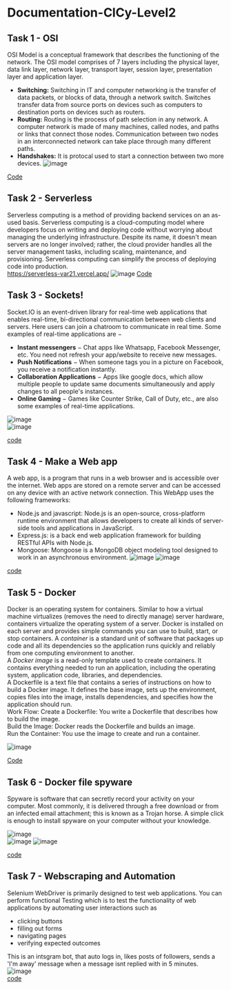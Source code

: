 # Documentation-ClCy-Level2
## Task 1 - OSI
OSI Model is a conceptual framework that describes the functioning of the network. 
The OSI model comprises of 7 layers including the physical layer, data link layer, network layer, transport layer, session layer, presentation layer and application layer.    
- **Switching:** Switching in IT and computer networking is the transfer of data packets, or blocks of data, through a network switch. Switches transfer data from source ports on devices such as computers to destination ports on devices such as routers.  
- **Routing:** Routing is the process of path selection in any network. A computer network is made of many machines, called nodes, and paths or links that connect those nodes. Communication between two nodes in an interconnected network can take place through many different paths.  
- **Handshakes:** It is protocal used to start a connection between two more devices.
![image](https://github.com/user-attachments/assets/e0f16e70-4ebd-48ef-9ad7-ad0715eafc39)

[Code](https://github.com/vvvvvvss/OSI)

## Task 2 - Serverless
Serverless computing is a method of providing backend services on an as-used basis. 
Serverless computing is a cloud-computing model where developers focus on writing and deploying code without worrying about managing the underlying infrastructure. 
Despite its name, it doesn't mean servers are no longer involved; rather, the cloud provider handles all the server management tasks, including scaling, maintenance, and provisioning.
Serverless computing can simplify the process of deploying code into production.  
https://serverless-var21.vercel.app/
![image](https://github.com/user-attachments/assets/c623948f-db3a-40b4-b6cc-7dd8ad85f888)
[Code](https://github.com/vvvvvvss/Serverless)

## Task 3 - Sockets!
Socket.IO is an event-driven library for real-time web applications that enables real-time, bi-directional communication between web clients and servers.
Here users can join a chatroom to communicate in real time. 
Some examples of real-time applications are − 
- **Instant messengers** − Chat apps like Whatsapp, Facebook Messenger, etc. You need not refresh your app/website to receive new messages.
- **Push Notifications** − When someone tags you in a picture on Facebook, you receive a notification instantly. 
- **Collaboration Applications** − Apps like google docs, which allow multiple people to update same documents simultaneously and apply changes to all people's instances. 
- **Online Gaming** − Games like Counter Strike, Call of Duty, etc., are also some examples of real-time applications.



![image](https://github.com/user-attachments/assets/bae21e44-6e66-4277-9b9f-449bd5d84ead)   
![image](https://github.com/user-attachments/assets/032b2db7-a2bb-4fa7-8382-d09c123cbf16)  

[code](https://github.com/vvvvvvss/socket)

## Task 4 - Make a Web app
A web app, is a program that runs in a web browser and is accessible over the internet. 
Web apps are stored on a remote server and can be accessed on any device with an active network connection.
This WebApp uses the following frameworks:
- Node.js and javascript: Node.js is an open-source, cross-platform runtime environment that allows developers to create all kinds of server-side tools and applications in JavaScript. 
- Express.js: is a back end web application framework for building RESTful APIs with Node.js.
- Mongoose: Mongoose  is a MongoDB object modeling tool designed to work in an asynchronous environment.
![image](https://github.com/user-attachments/assets/81c0d719-aec7-4122-a56f-b33c434aa3f1)
![image](https://github.com/user-attachments/assets/28bceb88-9337-4729-8e69-0ea57a0e968b)

[code](https://github.com/vvvvvvss/webAppejs)

## Task 5 - Docker
Docker is an operating system for containers. 
Similar to how a virtual machine virtualizes (removes the need to directly manage) server hardware, containers virtualize the operating system of a server. 
Docker is installed on each server and provides simple commands you can use to build, start, or stop containers.
A *container* is a standard unit of software that packages up code and all its dependencies so the application runs quickly and reliably from one computing environment to another.   
A *Docker image* is a read-only template used to create containers. It contains everything needed to run an application, including the operating system, application code, libraries, and dependencies.  
A Dockerfile is a text file that contains a series of instructions on how to build a Docker image. It defines the base image, sets up the environment, copies files into the image, installs dependencies, and specifies how the application should run.   
Work Flow:
Create a Dockerfile: You write a Dockerfile that describes how to build the image.  
Build the Image: Docker reads the Dockerfile and builds an image.  
Run the Container: You use the image to create and run a container.  

![image](https://github.com/user-attachments/assets/e278df72-2907-460c-b226-ae1e3bd7ab83)

[Code](https://github.com/vvvvvvss/Docker)

## Task 6 - Docker file spyware
Spyware is software that can secretly record your activity on your computer. 
Most commonly, it is delivered through a free download or from an infected email attachment; this is known as a Trojan horse. 
A simple click is enough to install spyware on your computer without your knowledge. 

![image](https://github.com/user-attachments/assets/a31a2004-7adb-47ef-a5ec-3767bf1daa95)  
![image](https://github.com/user-attachments/assets/dfb4f2e8-58ea-4f0e-95e1-90d796091782)
![image](https://github.com/user-attachments/assets/292db3fa-a26d-4c8a-a982-37a95356b09f)

[code](https://github.com/vvvvvvss/spyware)

## Task 7 - Webscraping and Automation
Selenium WebDriver is primarily designed to test web applications. 
You can perform functional Testing which is to test the functionality of web applications by automating user interactions such as
- clicking buttons
- filling out forms
- navigating pages
- verifying expected outcomes
   
This is an intsgram bot, that auto logs in, likes posts of followers, sends a 'I'm away' message when a message isnt replied with in 5 minutes.  
![image](https://github.com/user-attachments/assets/30d99309-eb6c-42a8-b8a1-40f94db48625)  
[code](https://github.com/vvvvvvss/instabot)
